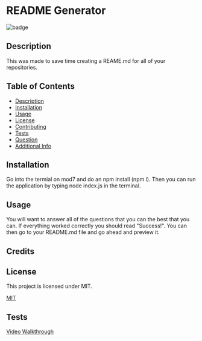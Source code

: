 # README Generator
 ![badge](https://img.shields.io/badge/license-MIT-blue.svg)

 ## Description
 This was made to save time creating a REAME.md for all of your repositories.

 ## Table of Contents
 - [Description](#description)
 - [Installation]($installation)
 - [Usage](#usage)
 - [License](#license)
 - [Contributing](#contributing)
 - [Tests](#tests)
 - [Question]($questions)
 - [Additional Info](#additional-info)

 ## Installation
 Go into the termial on mod7 and do an npm install (npm i). Then you can run the application by typing node index.js in the terminal.

 ## Usage
 You will want to answer all of the questions that you can the best that you can. If everything worked correctly you should read "Success!". You can then go to your README.md file and go ahead and preview it.

 ## Credits
 

 ## License
 This project is licensed under MIT.

 [MIT](https://mit-license.org/)

 ## Tests
 
 [Video Walkthrough](https://drive.google.com/file/d/1Xz4Dd7jvjji32jGGlnES7plVsIYeNLwO/view?usp=sharing)
